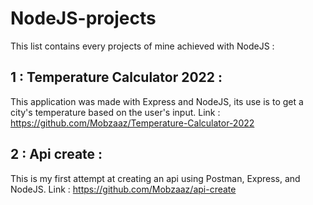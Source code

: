 # NodeJS-projects

This list contains every projects of mine achieved with NodeJS :

## 1 : Temperature Calculator 2022 :

This application was made with Express and NodeJS, its use is to get a city's temperature based on the user's input.  Link : https://github.com/Mobzaaz/Temperature-Calculator-2022


## 2 : Api create :

This is my first attempt at creating an api using Postman, Express, and NodeJS.  Link : https://github.com/Mobzaaz/api-create
